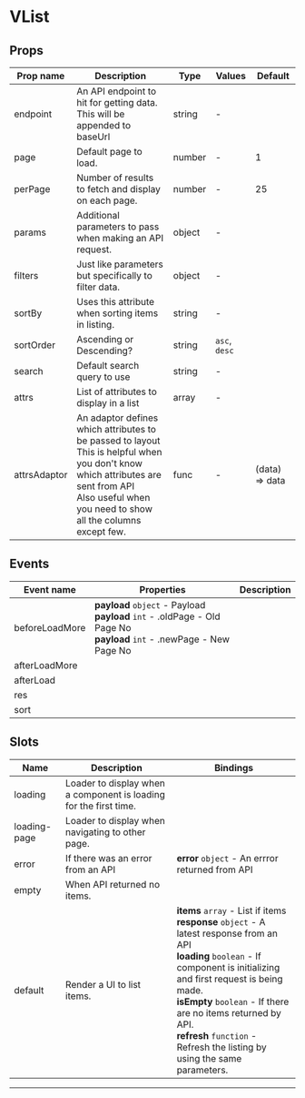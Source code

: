 # VList

## Props

| Prop name    | Description                                                                                                                                                                                           | Type   | Values        | Default        |
| ------------ | ----------------------------------------------------------------------------------------------------------------------------------------------------------------------------------------------------- | ------ | ------------- | -------------- |
| endpoint     | An API endpoint to hit for getting data. This will be appended to baseUrl                                                                                                                             | string | -             |                |
| page         | Default page to load.                                                                                                                                                                                 | number | -             | 1              |
| perPage      | Number of results to fetch and display on each page.                                                                                                                                                  | number | -             | 25             |
| params       | Additional parameters to pass when making an API request.                                                                                                                                             | object | -             |                |
| filters      | Just like parameters but specifically to filter data.                                                                                                                                                 | object | -             |                |
| sortBy       | Uses this attribute when sorting items in listing.                                                                                                                                                    | string | -             |                |
| sortOrder    | Ascending or Descending?                                                                                                                                                                              | string | `asc`, `desc` |                |
| search       | Default search query to use                                                                                                                                                                           | string | -             |                |
| attrs        | List of attributes to display in a list                                                                                                                                                               | array  | -             |                |
| attrsAdaptor | An adaptor defines which attributes to be passed to layout<br>This is helpful when you don't know which attributes are sent from API<br>Also useful when you need to show all the columns except few. | func   | -             | (data) => data |

## Events

| Event name     | Properties                                                                                                                 | Description |
| -------------- | -------------------------------------------------------------------------------------------------------------------------- | ----------- |
| beforeLoadMore | **payload** `object` - Payload<br>**payload** `int` - .oldPage - Old Page No<br>**payload** `int` - .newPage - New Page No |
| afterLoadMore  |                                                                                                                            |
| afterLoad      |                                                                                                                            |
| res            |                                                                                                                            |
| sort           |                                                                                                                            |

## Slots

| Name         | Description                                                       | Bindings                                                                                                                                                                                                                                                                                                                            |
| ------------ | ----------------------------------------------------------------- | ----------------------------------------------------------------------------------------------------------------------------------------------------------------------------------------------------------------------------------------------------------------------------------------------------------------------------------- |
| loading      | Loader to display when a component is loading for the first time. |                                                                                                                                                                                                                                                                                                                                     |
| loading-page | Loader to display when navigating to other page.                  |                                                                                                                                                                                                                                                                                                                                     |
| error        | If there was an error from an API                                 | **error** `object` - An errror returned from API                                                                                                                                                                                                                                                                                    |
| empty        | When API returned no items.                                       |                                                                                                                                                                                                                                                                                                                                     |
| default      | Render a UI to list items.                                        | **items** `array` - List if items<br>**response** `object` - A latest response from an API<br>**loading** `boolean` - If component is initializing and first request is being made.<br>**isEmpty** `boolean` - If there are no items returned by API.<br>**refresh** `function` - Refresh the listing by using the same parameters. |

---
